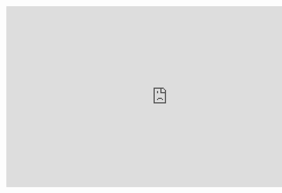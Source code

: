 <iframe width="854" height="480" src="https://www.youtube.com/watch?v=05nLdIVfSRU" frameborder="0" allowfullscreen></iframe>
